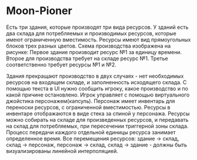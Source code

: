# Moon-Pioner
Есть три здания, которые производят три вида ресурсов. У зданий есть два склада для потребляемых и производимых ресурсов, которые имеют ограниченную вместимость. Ресурсы имеют вид прямоугольных блоков трех разных цветов. Схема производства изображена на рисунке:
Первое здание производит ресурс №1 за единицу времени.
Второе для производства требует на складе ресурс №1.
Третье соответственно требует ресурсы №1 и №2.

Здания прекращают производство  в двух случаях - нет необходимых ресурсов на входящем складе, и заполненность исходящего склада. С помощью текста в UI нужно сообщить игроку, какое производство и по какой причине остановлено.
Игрок управляет с помощью виртуального джойстика персонажем(капсуль). Персонаж имеет инвентарь для переноски ресурсов, с ограниченной вместимостью. Ресурсы в инвентаре отображаются в виде стека за спиной у персонажа. Ресурсы можно собирать на складе для произведенных ресурсов, и передавать на склад для потребляемых, при пересечении триггерной зоны склада. Процесс передачи каждого отдельной единицы ресурса занимает определенное время.
Все перемещения ресурсов: здание -> склад, склад -> персонаж, персонаж -> склад, склад -> здание - должны быть визуализированы линейной интерполяцией.
